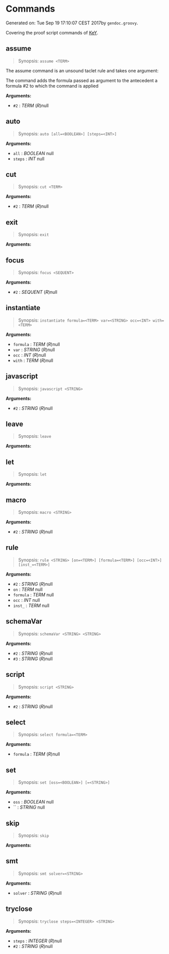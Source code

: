 # Commands



Generated on: Tue Sep 19 17:10:07 CEST 2017by `gendoc.groovy`.

Covering the proof script commands of [KeY](http://key-project.org).

## assume
> Synopsis: `assume <TERM>`


The assume command is an unsound taclet rule and takes one argument:

The command adds the formula passed as argument to the antecedent
a formula #2 to which the command is applied


**Arguments:**

* `#2` :  *TERM* (*R*)null

## auto
> Synopsis: `auto [all=<BOOLEAN>] [steps=<INT>]`



**Arguments:**

* `all` :  *BOOLEAN* null
* `steps` :  *INT* null

## cut
> Synopsis: `cut <TERM>`



**Arguments:**

* `#2` :  *TERM* (*R*)null

## exit
> Synopsis: `exit`



**Arguments:**


## focus
> Synopsis: `focus <SEQUENT>`



**Arguments:**

* `#2` :  *SEQUENT* (*R*)null

## instantiate
> Synopsis: `instantiate formula=<TERM> var=<STRING> occ=<INT> with=<TERM>`






**Arguments:**

* `formula` :  *TERM* (*R*)null
* `var` :  *STRING* (*R*)null
* `occ` :  *INT* (*R*)null
* `with` :  *TERM* (*R*)null

## javascript
> Synopsis: `javascript <STRING>`



**Arguments:**

* `#2` :  *STRING* (*R*)null

## leave
> Synopsis: `leave`



**Arguments:**


## let
> Synopsis: `let`



**Arguments:**


## macro
> Synopsis: `macro <STRING>`



**Arguments:**

* `#2` :  *STRING* (*R*)null

## rule
> Synopsis: `rule <STRING> [on=<TERM>] [formula=<TERM>] [occ=<INT>] [inst_=<TERM>]`



**Arguments:**

* `#2` :  *STRING* (*R*)null
* `on` :  *TERM* null
* `formula` :  *TERM* null
* `occ` :  *INT* null
* `inst_` :  *TERM* null

## schemaVar
> Synopsis: `schemaVar <STRING> <STRING>`



**Arguments:**

* `#2` :  *STRING* (*R*)null
* `#3` :  *STRING* (*R*)null

## script
> Synopsis: `script <STRING>`



**Arguments:**

* `#2` :  *STRING* (*R*)null

## select
> Synopsis: `select formula=<TERM>`



**Arguments:**

* `formula` :  *TERM* (*R*)null

## set
> Synopsis: `set [oss=<BOOLEAN>] [=<STRING>]`



**Arguments:**

* `oss` :  *BOOLEAN* null
* `` :  *STRING* null

## skip
> Synopsis: `skip`



**Arguments:**


## smt
> Synopsis: `smt solver=<STRING>`



**Arguments:**

* `solver` :  *STRING* (*R*)null

## tryclose
> Synopsis: `tryclose steps=<INTEGER> <STRING>`



**Arguments:**

* `steps` :  *INTEGER* (*R*)null
* `#2` :  *STRING* (*R*)null

